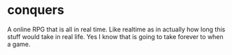 # conquers
A online RPG that is all in real time. 
Like realtime as in actually how long this stuff would take in real life.
Yes I know that is going to take forever to when a game. 
